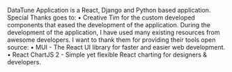 DataTune Application is a React, Django and Python based application. 
Special Thanks goes to: 
•	Creative Tim for the custom developed components that eased the development of the application. 
During the development of the application, I have used many existing resources from awesome developers. I want to thank them for providing their tools open source:
•	MUI - The React UI library for faster and easier web development.
•	React ChartJS 2 - Simple yet flexible React charting for designers & developers.
